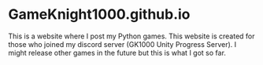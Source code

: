 # GameKnight1000.github.io
This is a website where I post my Python games. This website is created for those who joined my discord server (GK1000 Unity Progress Server). I might release other games in the future but this is what I got so far.
